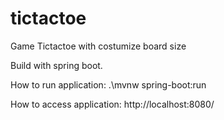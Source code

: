 # tictactoe
 Game Tictactoe with costumize board size

Build with spring boot.

How to run application:
.\mvnw spring-boot:run

How to access application:
http://localhost:8080/
